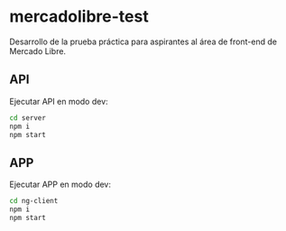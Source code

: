 # mercadolibre-test
Desarrollo de la prueba práctica para aspirantes al área de front-end de Mercado Libre.

## API
Ejecutar API en modo dev:
```bash
cd server
npm i
npm start
```

## APP
Ejecutar APP en modo dev:
```bash
cd ng-client
npm i
npm start
```
